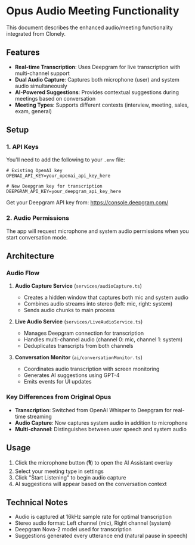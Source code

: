 # Opus Audio Meeting Functionality

This document describes the enhanced audio/meeting functionality integrated from Clonely.

## Features

- **Real-time Transcription**: Uses Deepgram for live transcription with multi-channel support
- **Dual Audio Capture**: Captures both microphone (user) and system audio simultaneously
- **AI-Powered Suggestions**: Provides contextual suggestions during meetings based on conversation
- **Meeting Types**: Supports different contexts (interview, meeting, sales, exam, general)

## Setup

### 1. API Keys

You'll need to add the following to your `.env` file:

```env
# Existing OpenAI key
OPENAI_API_KEY=your_openai_api_key_here

# New Deepgram key for transcription
DEEPGRAM_API_KEY=your_deepgram_api_key_here
```

Get your Deepgram API key from: https://console.deepgram.com/

### 2. Audio Permissions

The app will request microphone and system audio permissions when you start conversation mode.

## Architecture

### Audio Flow

1. **Audio Capture Service** (`services/audioCapture.ts`)
   - Creates a hidden window that captures both mic and system audio
   - Combines audio streams into stereo (left: mic, right: system)
   - Sends audio chunks to main process

2. **Live Audio Service** (`services/LiveAudioService.ts`)
   - Manages Deepgram connection for transcription
   - Handles multi-channel audio (channel 0: mic, channel 1: system)
   - Deduplicates transcripts from both channels

3. **Conversation Monitor** (`ai/conversationMonitor.ts`)
   - Coordinates audio transcription with screen monitoring
   - Generates AI suggestions using GPT-4
   - Emits events for UI updates

### Key Differences from Original Opus

- **Transcription**: Switched from OpenAI Whisper to Deepgram for real-time streaming
- **Audio Capture**: Now captures system audio in addition to microphone
- **Multi-channel**: Distinguishes between user speech and system audio

## Usage

1. Click the microphone button (🎙️) to open the AI Assistant overlay
2. Select your meeting type in settings
3. Click "Start Listening" to begin audio capture
4. AI suggestions will appear based on the conversation context

## Technical Notes

- Audio is captured at 16kHz sample rate for optimal transcription
- Stereo audio format: Left channel (mic), Right channel (system)
- Deepgram Nova-2 model used for transcription
- Suggestions generated every utterance end (natural pause in speech) 